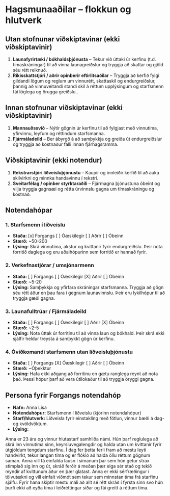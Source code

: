 # Hagsmunaaðilar – flokkun og hlutverk

<!-- 
Fyrir hvern notendahóp skal skrá:
- Nafn hóps (name)
- Staða (status): haka við "Kjörinn" eða "Óhagstæður" ef við á. Aðrir hópar eru ómerktir. 
  (Hópar sem eru hunsaðir þurfa ekki að vera með í skjalinu.)
- Stærð (size): áætlaður fjöldi notenda í hópnum
- Lýsing (description): tilgangur hópsins, helstu ferlar og hlutverk í verkefninu
-->

## Utan stofnunar viðskiptavinar (ekki viðskiptavinir)
1. **Launafyrirtæki / bókhaldsþjónusta** – 
Tekur við úttaki úr kerfinu (t.d. tímaskráningar) til að vinna launagreiðslur og tryggja að skattar og gjöld séu rétt reiknuð.
2. **Ríkisskattstjóri / aðrir opinberir eftirlitsaðilar** – 
Tryggja að kerfið fylgi gildandi lögum og reglum um vinnurétt, skattaskil og endurgreiðslur, þannig að vinnuveitandi standi skil á réttum upplýsingum og starfsmenn fái löglega og örugga greiðslu..

## Innan stofnunar viðskiptavinar (ekki viðskiptavinir)
1. **Mannauðssvið** – 
Nýtir gögnin úr kerfinu til að fylgjast með vinnutíma, yfirvinnu, leyfum og réttindum starfsmanna.
2. **Fjármáladeild** – 
Ber ábyrgð á að samþykkja og greiða út endurgreiðslur og tryggja að kostnaður falli innan fjárhagsramma.

## Viðskiptavinir (ekki notendur)
1. **Rekstrarstjóri liðveisluþjónustu** – 
Kaupir og innleiðir kerfið til að auka skilvirkni og minnka handavinnu í rekstri.
2. **Sveitarfélag / opinber styrktaraðili** – 
Fjármagna þjónustuna óbeint og vilja tryggja gagnsæi og rétta úrvinnslu gagna um tímaskráningu og kostnað.

## Notendahópar

### 1. Starfsmenn í liðveislu
- **Staða:** [x] Forgangs  [ ] Óæskilegir  [ ] Aðrir  [ ] Óbeinn  
- **Stærð:** ~50-200  
- **Lýsing:** Skrá vinnutíma, akstur og kvittanir fyrir endurgreiðslu. Þeir nota forritið daglega og eru aðalhópurinn sem forritið er hannað fyrir.  

### 2. Verkefnastjórar / umsjónarmenn
- **Staða:** [ ] Forgangs   [ ] Óæskilegir  [X] Aðrir  [ ] Óbeinn  
- **Stærð:** ~5-20  
- **Lýsing:** Samþykkja og yfirfara skráningar starfsmanna. Tryggja að gögn séu rétt áður en þau fara í gegnum launavinnslu. Þeir eru lykilhópur til að tryggja gæði gagna.  

### 3. Launafulltrúar / Fjármáladeild
- **Staða:** [ ] Forgangs   [ ] Óæskilegir  [ ] Aðrir  [X] Óbeinn  
- **Stærð:** ~2-5  
- **Lýsing:** Nota úttak úr forritinu til að vinna laun og bókhald. Þeir skrá ekki sjálfir heldur treysta á samþykkt gögn úr kerfinu. 

### 4. Óviðkomandi starfsmenn utan liðveisluþjónustu
- **Staða:** [ ] Forgangs   [X] Óæskilegir  [ ] Aðrir [ ] Óbeinn  
- **Stærð:** ~Óþekktur  
- **Lýsing:** Hafa ekki aðgang að forritinu en gætu ranglega reynt að nota það. Þessi hópur þarf að vera útilokaður til að tryggja öryggi gagna.   

## Persona fyrir Forgangs  notendahóp
<!--
Persóna getur komið í stað raunverulegs notendafulltrúa þegar hann er 
ekki tiltækur. Þá getur BA hugsað sér slíkan notanda við að framkvæma verk 
eða velja, og þannig búið til upphafspunkt fyrir kröfur sem síðar eru sannreyndar 
með notendum.

Upplýsingar um persónu fyrir viðskiptavin geta innihaldið félags- og 
lýðfræðilega eiginleika, hegðun, óskir og pirrandi þætti. 
Mikilvægt er að tryggja að persónur séu raunverulega fulltrúar viðkomandi 
notendahóps, byggt á markaðs-, lýðfræðilegum og þjóðfræðilegum rannsóknum
-->
<!--
Dæmi bls. 107
Fred, 41, has been a chemist at Contoso Pharmaceuticals since he received his Ph.D.
14 years ago. He doesn’t have much patience with computers. Fred usually works
on two projects at a time in related chemical areas. His lab contains approximately
300 bottles of chemicals and gas cylinders. On an average day, he’ll need four new
chemicals from the stockroom. Two of these will be commercial chemicals in stock,
one will need to be ordered, and one will come from the supply of proprietary Contoso
chemical samples. On occasion, Fred will need a hazardous chemical that requires
special training for safe handling. When he buys a chemical for the first time, Fred
wants the material safety data sheet emailed to him automatically. Each year, Fred will
synthesize about 20 new proprietary chemicals to go into the stockroom. Fred wants
a report of his chemical usage for the previous month to be generated automatically
and sent to him by email so that he can monitor his chemical exposure.
--> 
- **Nafn:** Anna Lísa
- **Notendahópur:** Starfsmenn í liðveislu (kjörinn notendahópur)
- **Starf/hlutverk:** Liðveisla fyrir einstakling með fötlun, vinnur bæði á dag- og kvöldvöktum.  
- **Lýsing:** 

Anna er 23 ára og vinnur hlutastarf samhliða námi. Hún þarf reglulega að skrá inn vinnutíma sinn, keyrsluvegalengdir og halda utan um kvittanir fyrir útgjöldum tengdum starfinu. Í dag fer þetta ferli fram að mestu leyti handvirkt, tekur langan tíma og er flókið að halda öllu réttum gögnum saman. Anna vill fá einfalda lausn í símanum þar sem hún getur strax stimplað sig inn og út, skráð ferðir á meðan þær eiga sér stað og tekið myndir af kvittunum áður en þær glatast. Anna er ekki sérfræðingur í tölvutækni og vill einfalt viðmót sem tekur sem minnstan tíma frá starfinu sjálfu. Fyrir hana skiptir mestu máli að allt sé rétt skráð í fyrsta sinn svo hún þurfi ekki að eyða tíma í leiðréttingar síðar og fái greitt á réttum tíma. 

